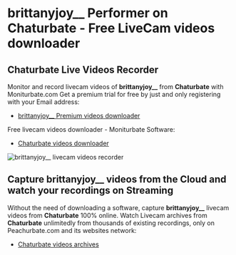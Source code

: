 # brittanyjoy__ Performer on Chaturbate - Free LiveCam videos downloader

## Chaturbate Live Videos Recorder

Monitor and record livecam videos of **brittanyjoy__** from **Chaturbate** with Moniturbate.com
Get a premium trial for free by just and only registering with your Email address:
* [brittanyjoy__ Premium videos downloader](https://moniturbate.com/request-demo-licence-key.html)

Free livecam videos downloader - Moniturbate Software:
* [Chaturbate videos downloader](https://moniturbate.com/moniturbate-download-software.html)

![brittanyjoy__ livecam videos recorder](https://peachurnet.com/templates/moniturbate-software.png)


## Capture brittanyjoy__ videos from the Cloud and watch your recordings on Streaming

Without the need of downloading a software, capture **brittanyjoy__** livecam videos from **Chaturbate** 100% online.
Watch Livecam archives from **Chaturbate** unlimitedly from thousands of existing recordings, only on Peachurbate.com and its websites network:
* [Chaturbate videos archives](https://peachurnet.com/)